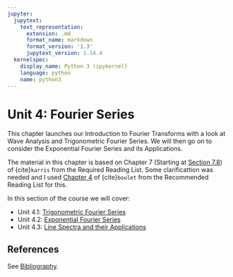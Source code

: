 ```yaml
---
jupyter:
  jupytext:
    text_representation:
      extension: .md
      format_name: markdown
      format_version: '1.3'
      jupytext_version: 1.14.4
  kernelspec:
    display_name: Python 3 (ipykernel)
    language: python
    name: python3
---
```


# Unit 4: Fourier Series

This chapter launches our Introduction to Fourier Transforms with a look at Wave Analysis and Trigonometric Fourier Series. We will then go on to consider the Exponential Fourier Series and its Applications.

The material in this chapter is based on Chapter 7 (Starting at [Section 7.8](http://site.ebrary.com/lib/swansea/docDetail.action?docID=10547416)) of {cite}`karris` from the Required Reading List. Some clarificattion was needed and I used [Chapter 4](https://ebookcentral.proquest.com/lib/swansea-ebooks/reader.action?ppg=150&docID=3135971&tm=1518703383001) of {cite}`boulet` from the Recommended Reading List for this.

In this section of the course we will cover:

* Unit 4.1: [Trigonometric Fourier Series](https://cpjobling.github.io/eg-247-textbook/fourier_series/1/trig_fseries.html)
* Unit 4.2: [Exponential Fourier Series](https://cpjobling.github.io/eg-247-textbook/fourier_series/2/exp_fs1.html)
* Unit 4.3: [Line Spectra and their Applications](https://cpjobling.github.io/eg-247-textbook/fourier_series/3/exp_fs2.html)

## References

See [Bibliography](/zbib).


